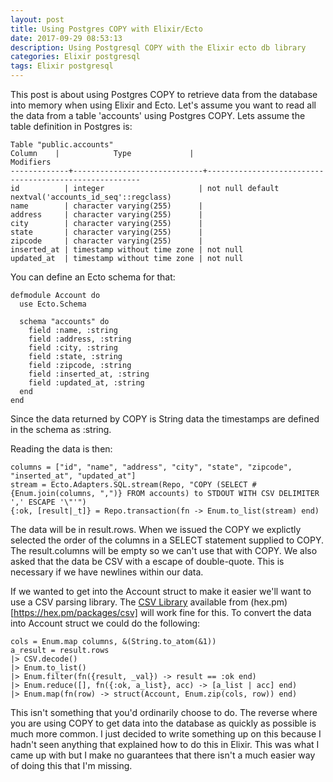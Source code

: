 ```yaml
---
layout: post
title: Using Postgres COPY with Elixir/Ecto
date: 2017-09-29 08:53:13
description: Using Postgresql COPY with the Elixir ecto db library
categories: Elixir postgresql
tags: Elixir postgresql
---
```


This post is about using Postgres COPY to retrieve data from the database into memory when
using Elixir and Ecto. Let's assume you want to read all the data from a table 'accounts' using
Postgres COPY. Lets assume the table definition in Postgres is:

```
Table "public.accounts"
Column    |            Type             |                       Modifiers
-------------+-----------------------------+-------------------------------------------------------
id          | integer                     | not null default nextval('accounts_id_seq'::regclass)
name        | character varying(255)      |
address     | character varying(255)      |
city        | character varying(255)      |
state       | character varying(255)      |
zipcode     | character varying(255)      |
inserted_at | timestamp without time zone | not null
updated_at  | timestamp without time zone | not null
```

You can define an Ecto schema for that:

```
defmodule Account do
  use Ecto.Schema

  schema "accounts" do
    field :name, :string
    field :address, :string
    field :city, :string
    field :state, :string
    field :zipcode, :string
    field :inserted_at, :string
    field :updated_at, :string
  end
end
```

Since the data returned by COPY is String data the timestamps are defined in the schema as :string.

Reading the data is then:

```
columns = ["id", "name", "address", "city", "state", "zipcode", "inserted_at", "updated_at"]
stream = Ecto.Adapters.SQL.stream(Repo, "COPY (SELECT #{Enum.join(columns, ",")} FROM accounts) to STDOUT WITH CSV DELIMITER ',' ESCAPE '\"'")
{:ok, [result|_t]} = Repo.transaction(fn -> Enum.to_list(stream) end)
```

The data will be in result.rows. When we issued the COPY we explictly selected the order of the columns
in a SELECT statement supplied to COPY. The result.columns will be empty so we can't use that with COPY.
We also asked that the data be CSV with a escape of double-quote. This is necessary if we have newlines within
our data.

If we wanted to get into the Account struct to make it easier we'll want to use a CSV parsing library.
The [CSV Library](https://github.com/beatrichartz/csv) available from (hex.pm)[https://hex.pm/packages/csv]
will work fine for this. To convert the data into Account struct we could do the following:

```
cols = Enum.map columns, &(String.to_atom(&1))
a_result = result.rows
|> CSV.decode()
|> Enum.to_list()
|> Enum.filter(fn({result, _val}) -> result == :ok end)
|> Enum.reduce([], fn({:ok, a_list}, acc) -> [a_list | acc] end)
|> Enum.map(fn(row) -> struct(Account, Enum.zip(cols, row)) end)
```

This isn't something that you'd ordinarily choose to do. The reverse where you are using COPY to get data
into the database as quickly as possible is much more common. I just decided to write something up on this
because I hadn't seen anything that explained how to do this in Elixir. This was what I came up with but
I make no guarantees that there isn't a much easier way of doing this that I'm missing.
